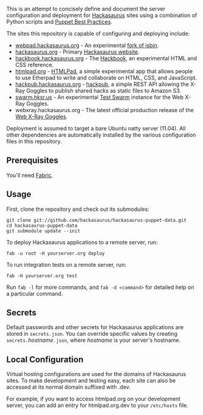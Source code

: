 This is an attempt to concisely define and document the server configuration
and deployment for [Hackasaurus][] sites using a combination of Python scripts
and [Puppet Best Practices][].

The sites this repository is capable of configuring and deploying include:

  * [webpad.hackasaurus.org](http://webpad.hackasaurus.org/) - An experimental [fork of jsbin](https://github.com/hackasaurus/jsbin).
  * [hackasaurus.org](http://hackasaurus.org) - Primary [Hackasaurus website](https://github.com/hackasaurus/hackasaurus.org).
  * [hackbook.hackasaurus.org](http://hackbook.hackasaurus.org) - The [Hackbook](https://github.com/hackasaurus/hackbook), an experimental HTML and CSS reference.
  * [htmlpad.org](http://htmlpad.org/) - [HTMLPad](https://github.com/hackasaurus/htmlpad), a simple experimental app that allows people to use Etherpad to write and collaborate on HTML, CSS, and JavaScript.
  * [hackpub.hackasaurus.org](http://hackpub.hackasaurus.org) - [hackpub](https://github.com/hackasaurus/hackpub), a simple REST API allowing the X-Ray Goggles to publish shared hacks as static files to Amazon S3.
  * [swarm.hksr.us](http://swarm.hksr.us/) - An experimental [Test Swarm](https://github.com/toolness/testswarm) instance for the Web X-Ray Goggles.
  * webxray.hackasaurus.org - The latest official production release of the [Web X-Ray Goggles](https://github.com/hackasaurus/webxray/).

Deployment is assumed to target a bare Ubuntu natty server (11.04). All other dependencies are automatically installed by the various configuration files in this repository.

## Prerequisites ##

You'll need [Fabric][].

## Usage ##

First, clone the repository and check out its submodules:

    git clone git://github.com/hackasaurus/hackasaurus-puppet-data.git
    cd hackasaurus-puppet-data
    git submodule update --init

To deploy Hackasaurus applications to a remote server, run:

    fab -u root -H yourserver.org deploy
    
To run integration tests on a remote server, run:

    fab -H yourserver.org test

Run `fab -l` for more commands, and `fab -d <command>` for detailed help
on a particular command.

## Secrets ##

Default passwords and other secrets for Hackasaurus applications are stored 
in `secrets.json`. You can override specific values by creating
`secrets.`*hostname*`.json`, where *hostname* is your server's hostname.

## Local Configuration ##

Virtual hosting configurations are used for the domains of Hackasaurus sites. To make development and testing easy, each site can also be accessed at its normal domain suffixed with .dev.

For example, if you want to access htmlpad.org on your development server, you can add an entry for htmlpad.org.dev to your `/etc/hosts` file.

  [Fabric]: http://fabfile.org
  [Hackasaurus]: http://hackasaurus.org
  [Puppet Best Practices]: http://projects.puppetlabs.com/projects/puppet/wiki/Puppet_Best_Practice
